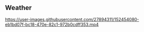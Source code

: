 ## Weather
https://user-images.githubusercontent.com/27894311/152454080-eb1bd07f-bc18-470e-82c1-972b0cdff353.mp4
